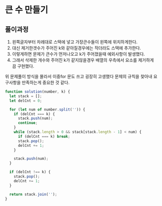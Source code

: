 # 큰 수 만들기

## 풀이과정

1. 왼쪽글자부터 차례대로 스택에 넣고 가장큰수들이 왼쪽에 위치하게한다.
2. 대신 제거한갯수가 주어진 k와 같아질경우에는 작더라도 스택에 추가한다.
3. 이렇게하면 문제가 큰수가 먼저나오고 k가 주어졌을때 예외사항이 발생했다.
4. 그래서 삭제한 개수와 주어진 k가 같지않을경우 배열의 우측에서 요소를 제거하게끔 구현했다.

위 문제풀이 방식을 몰라서 이중for 문도 쓰고 굉장히 고생했다 문제의 규칙을 찾아내 요구사항을 만족하는게 중요한 것 같다.

```javascript
function solution(number, k) {
  let stack = [];
  let delCnt = 0;

  for (let num of number.split('')) {
    if (delCnt === k) {
      stack.push(num);
      continue;
    }
    while (stack.length > 0 && stack[stack.length - 1] < num) {
      if (delCnt === k) break;
      stack.pop();
      delCnt += 1;
    }

    stack.push(num);
  }

  if (delCnt !== k) {
    stack.pop();
    delCnt += 1;
  }

  return stack.join('');
}
```
